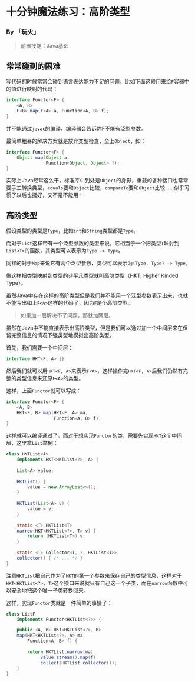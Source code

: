 # 十分钟魔法练习：高阶类型

### By 「玩火」

> 前置技能：Java基础

## 常常碰到的困难

写代码的时候常常会碰到语言表达能力不足的问题，比如下面这段用来给`F`容器中的值进行映射的代码：

```java
interface Functor<F> {
    <A, B>
    F<B> map(F<A> a, Function<A, B> f);
}
```

并不能通过`javac`的编译，编译器会告诉你F不能有泛型参数。

最简单粗暴的解决方案就是放弃类型检查，全上`Object`，如：

```java
interface Functor<F> {
    Object map(Object a, 
               Function<Object, Object> f);
}
```

实际上Java经常这么干，标准库中到处是`Object`的身影，重载的各种接口也常常要手工转换类型，`equals`要和`Object`比较，`compareTo`要和`Object`比较……似乎习惯了以后也挺好，又不是不能用！

## 高阶类型

假设类型的类型是`Type`，比如`int`和`String`类型都是`Type`。

而对于`List`这样带有一个泛型参数的类型来说，它相当于一个把类型`T`映射到`List<T>`的函数，其类型可以表示为`Type -> Type`。

同样的对于`Map`来说它有两个泛型参数，类型可以表示为`(Type, Type) -> Type`。

像这样把类型映射到类型的非平凡类型就叫高阶类型（HKT, Higher Kinded Type）。

虽然Java中存在这样的高阶类型但是我们并不能用一个泛型参数表示出来，也就不能写出如上`F<A>`这样的代码了，因为`F`是个高阶类型。

> 如果加一层解决不了问题，那就加两层。

虽然在Java中不能直接表示出高阶类型，但是我们可以通过加一个中间层来在保留完整信息的情况下强类型地模拟出高阶类型。

首先，我们需要一个中间层：

```java
interface HKT<F, A> {}
```

然后我们就可以用`HKT<F, A>`来表示`F<A>`，这样操作完`HKT<F, A>`后我们仍然有完整的类型信息来还原`F<A>`的类型。

这样，上面`Functor`就可以写成：

```java
interface Functor<F> {
    <A, B> 
    HKT<F, B> map(HKT<F, A> ma, 
                  Function<A, B> f);
}
```

这样就可以编译通过了。而对于想实现`Functor`的类，需要先实现`HKT`这个中间层，这里拿`List`举例：

```java
class HKTList<A> 
    implements HKT<HKTList<?>, A> {
    
    List<A> value;
    
    HKTList() {
        value = new ArrayList<>();
    }
    
    HKTList(List<A> v) {
        value = v;
    }
    
    static <T> HKTList<T>
    narrow(HKT<HKTList<?>, T> v) {
        return (HKTList<T>) v;
    }
    
    static <T> Collector<T, ?, HKTList<T>>
    collector() { /* ... */ }
}
```

注意`HKTList`把自己作为了`HKT`的第一个参数来保存自己的类型信息，这样对于`HKT<HKTList<?>, T>`这个接口来说就只有自己这一个子类，而在`narrow`函数中可以安全地把这个唯一子类转换回来。

这样，实现`Functor`类就是一件简单的事情了：

```java
class ListF
    implements Functor<HKTList<?>> {

    public <A, B> HKT<HKTList<?>, B>
    map(HKT<HKTList<?>, A> ma, 
        Function<A, B> f) {
        
        return HKTList.narrow(ma)
            .value.stream().map(f)
            .collect(HKTList.collector());
    }
}
```



